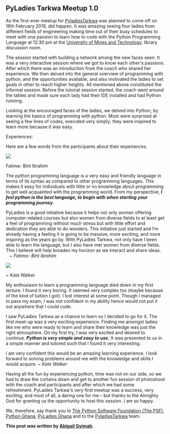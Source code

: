 ## PyLadies Tarkwa Meetup 1.0

As the first-ever meetup for [PyladiesTarkwa](https://twitter.com/PyladiesTarkwa) was planned to come off on 16th February 2019, did happen, It was amazing seeing four ladies from different fields of engineering making time out of their busy schedules to meet with one passion to learn how to code with the Python Programming Language at 12:30 pm at the [University of Mines and Technology](https://www.umat.edu.gh/), library discussion room.

  

The session started with building a network among the new faces seen. It was a very interactive session where we got to know each other's passions. After which there was an introduction from the coach who shared her experience. We then delved into the general overview of programming with python, and the opportunities available, and also motivated the ladies to set goals in other to reach higher heights. All mentioned above constituted the informal session. Before the tutorial session started, the coach went around the tables and made sure each lady had their IDE installed and had Python running.

Looking at the encouraged faces of the ladies, we delved into Python, by learning the basics of programming with python. Most were surprised at seeing a few lines of codes, executed very simply; they were inspired to learn more because it was easy.                              

  

Experiences:

Here are a few words from the participants about their experiences.

[![](https://1.bp.blogspot.com/-syqA-JYy2Ws/XK9cwFKo4ZI/AAAAAAAAGHQ/LeG4IbHhC9EbFEshldfi4qNvhdGt8gCoQCLcBGAs/s320/Tarkwa%2B1.jpg)](https://1.bp.blogspot.com/-syqA-JYy2Ws/XK9cwFKo4ZI/AAAAAAAAGHQ/LeG4IbHhC9EbFEshldfi4qNvhdGt8gCoQCLcBGAs/s1600/Tarkwa%2B1.jpg)

Fatima- Bint Ibrahim

  

The python programming language is a very easy and friendly language in terms of its syntax as compared to other programming languages. This makes it easy for individuals with little or no knowledge about programming to get well acquainted with the programming world. From my perspective, **_I feel python is the best language, to begin with when starting your programming journey_.**  

PyLadies is a good initiative because it helps not only women offering computer-related courses but also women from diverse fields to at least get a feel of programming without much stress but with little effort and dedication they are able to do wonders. This initiative just started and I’m already having a feeling it is going to be massive, more exciting, and more inspiring as the years go by. With PyLadies Tarkwa, not only have I been able to learn the language, but I also have met women from diverse fields. This I believe will help broaden my horizon as we interact and share ideas.    _~ Fatima- Bint Ibrahim_

[![](https://3.bp.blogspot.com/-FGPTM8bgpSA/XK9dq3kOMUI/AAAAAAAAGHY/ZsHAD3pO4qASUg3cQ_K8m6AoOwSAuLjQgCLcBGAs/s320/Tarkwa%2B2.jpg)](https://3.bp.blogspot.com/-FGPTM8bgpSA/XK9dq3kOMUI/AAAAAAAAGHY/ZsHAD3pO4qASUg3cQ_K8m6AoOwSAuLjQgCLcBGAs/s1600/Tarkwa%2B2.jpg)

~ Kate Walker

My enthusiasm to learn a programming language died down in my first lecture. I found it very boring. It seemed very complex too (maybe because of the kind of tuition I got). I lost interest at some point. Though I managed to pass my exam, I was not confident in my ability hence would not put it out anywhere that I could code.

I saw PyLadies Tarkwa as a chance to learn so I decided to go for it. The first meet-up was a very exciting experience. Finding me amongst ladies like me who were ready to learn and share their knowledge was just the right atmosphere. On my first try, I was very excited and desired to continue. _**Python is very simple and easy to use.**_ It was presented to us in a simple manner and tutored such that I found it very interesting.

I am very confident this would be an amazing learning experience. I look forward to solving problems around me with the knowledge and skills I would acquire. _~ Kate Walker_

Having all the fun by experiencing python, time was not on our side, so we had to draw the curtains down and get to another fun session of photoshoot with the coach and participants and after which we had some refreshment. PyLadies Tarkwa's very first meetup was a success, very exciting, and most of all, a daring one for me – but thanks to the Almighty God for granting us the opportunity to host this session. I am so happy.


We, therefore, say thank you to [The Python Software Foundation (The PSF)](https://www.python.org/psf/), [Python Ghana](https://www.pythonghana.org/), [PyLadies Ghana](https://twitter.com/PyLadiesGhana) and to the [PyladiesTarkwa](https://twitter.com/PyladiesTarkwa) team.

**This post was written by [Abigail Gyimah](https://twitter.com/mz_gana).**